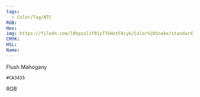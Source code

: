 ```yaml
---
tags:
  - Color/Tag/NTC
RGB:
Hex:
img: https://filedn.com/l0hpzxl1f01yT7GHxtF8cyk/Color%20Snake/standard_csv_to_svg//CA3435.svg
CMYK:
HSL:
Name:
---
```

Flush Mahogany
```palette
#CA3435
```
RGB
